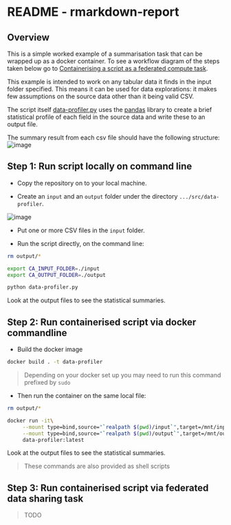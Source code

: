# README - rmarkdown-report

## Overview

This is a simple worked example of a summarisation task that can be wrapped up as a docker container. To see a workflow diagram of the steps taken below go to [Containerising a script as a federated compute task](https://github.com/federated-data-sharing/common-api/blob/master/doc/User_Guide_Containerising_Tasks.md#containerising-a-script-as-a-federated-compute-task).

This example is intended to work on any tabular data it finds in the input folder specified. This means it can be used for data explorations: it makes few assumptions on the source data other than it being valid CSV. 

The script itself [data-profiler.py](./data-profiler.py) uses the [pandas](https://pandas.pydata.org/) library to create a brief statistical profile of each field in the source data and write these to an output file.

The summary result from each csv file should have the following structure: 
![image](https://user-images.githubusercontent.com/91956839/144863924-a45cf273-6b82-49f6-bde9-9d1068d11d46.png)



## Step 1: Run script locally on command line

- Copy the repository on to your local machine. 

- Create an `input` and an `output` folder under the directory ```.../src/data-profiler```. 

![image](https://user-images.githubusercontent.com/91956839/140361598-e4eb71b2-f058-457c-9066-93022acb5e48.png)

- Put one or more CSV files in the `input` folder.

- Run the script directly, on the command line:
```sh
rm output/*

export CA_INPUT_FOLDER=./input
export CA_OUTPUT_FOLDER=./output

python data-profiler.py
```
Look at the output files to see the statistical summaries.

## Step 2: Run containerised script via docker commandline 

- Build the docker image

```sh
docker build . -t data-profiler
```

> Depending on your docker set up you may need to run this command prefixed by `sudo`

- Then run the container on the same local file:
```sh
rm output/*

docker run -it\
     --mount type=bind,source="`realpath $(pwd)/input`",target=/mnt/input\
     --mount type=bind,source="`realpath $(pwd)/output`",target=/mnt/output\
     data-profiler:latest
```
Look at the output files to see the statistical summaries.

> These commands are also provided as shell scripts

## Step 3: Run containerised script via federated data sharing task

> TODO
